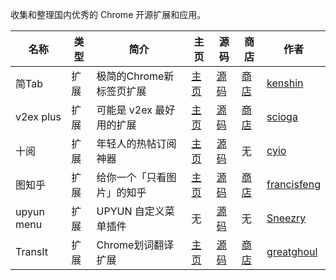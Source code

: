 收集和整理国内优秀的 Chrome 开源扩展和应用。

名称 | 类型 | 简介 | 主页 | 源码 | 商店 | 作者
---- | ---- | ---- | ---- | ---- | ---- | ----
简Tab | 扩展 | 极简的Chrome新标签页扩展 | [主页](http://ksria.com/simptab/) | [源码](https://github.com/kenshin/simptab) | [商店](https://chrome.google.com/webstore/detail/simptab-new-tab/kbgmbmkhepchmmcnbdbclpkpegbgikjc?hl=zh-CN) | [kenshin]
v2ex plus | 扩展 | 可能是 v2ex 最好用的扩展 | [主页](http://www.v2ex.com/t/198074) | [源码](https://github.com/sciooga/v2ex-plus) | [商店](https://chrome.google.com/webstore/detail/v2ex-plus/limfkkkgjbcfmfhkclkohdhddfngakhb) | [scioga]
十阅 | 扩展 | 年轻人的热帖订阅神器 | [主页](https://v2ex.com/t/227208) | [源码](https://github.com/cyio/ReadX) | 无 | [cyio]
图知乎 | 扩展 | 给你一个「只看图片」的知乎 | [主页](https://v2ex.com/t/229349) | [源码](https://github.com/francisfeng/ZhihuViewer-ChromeExtension) | [商店](https://chrome.google.com/webstore/detail/%E5%9B%BE%E7%9F%A5%E4%B9%8E/knnogmobaefclhjlhniihmhagelphjkf) | [francisfeng]
upyun menu | 扩展 | UPYUN 自定义菜单插件 | 无 | [源码](https://github.com/Sneezry/upyun-custom-menu-plugin) | 无 | [Sneezry]
TransIt | 扩展 | Chrome划词翻译扩展 | [主页](http://gdgxian.org/crx-transit/) | [源码](https://github.com/GDG-Xian/crx-transit) | [商店](https://chrome.google.com/webstore/detail/transit/pfjipfdmbpbkcadkdpmacdcefoohagdc) | [greatghoul]

[scioga]: https://github.com/sciooga
[cyio]: https://github.com/cyio
[francisfeng]: https://github.com/francisfeng
[Sneezry]: https://github.com/Sneezry
[greatghoul]: https://github.com/greatghoul
[kenshin]: https://github.com/Kenshin
